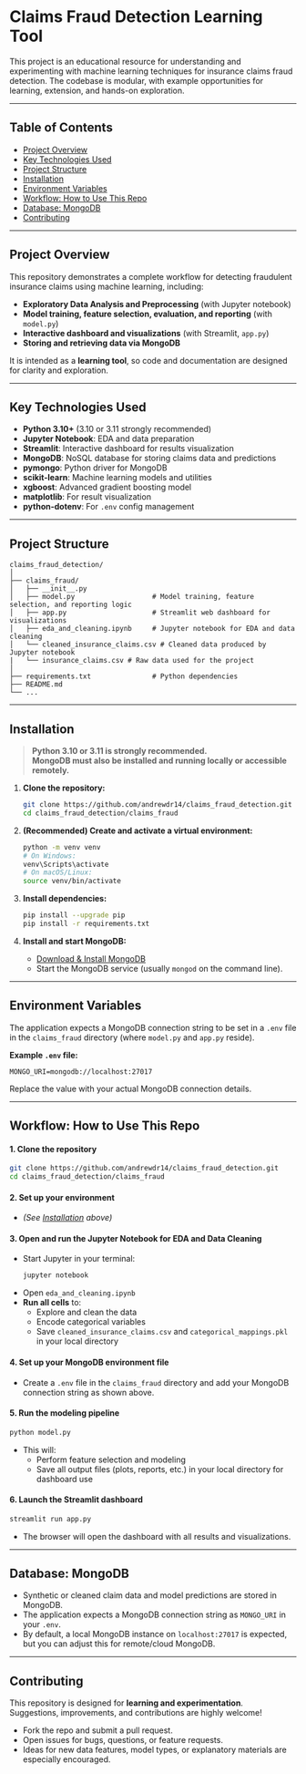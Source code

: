 # Claims Fraud Detection Learning Tool

This project is an educational resource for understanding and experimenting with machine learning techniques for insurance claims fraud detection. The codebase is modular, with example opportunities for learning, extension, and hands-on exploration.

---

## Table of Contents

- [Project Overview](#project-overview)
- [Key Technologies Used](#key-technologies-used)
- [Project Structure](#project-structure)
- [Installation](#installation)
- [Environment Variables](#environment-variables)
- [Workflow: How to Use This Repo](#workflow-how-to-use-this-repo)
- [Database: MongoDB](#database-mongodb)
- [Contributing](#contributing)

---

## Project Overview

This repository demonstrates a complete workflow for detecting fraudulent insurance claims using machine learning, including:

- **Exploratory Data Analysis and Preprocessing** (with Jupyter notebook)
- **Model training, feature selection, evaluation, and reporting** (with `model.py`)
- **Interactive dashboard and visualizations** (with Streamlit, `app.py`)
- **Storing and retrieving data via MongoDB**

It is intended as a **learning tool**, so code and documentation are designed for clarity and exploration.

---

## Key Technologies Used

- **Python 3.10+** (3.10 or 3.11 strongly recommended)
- **Jupyter Notebook**: EDA and data preparation
- **Streamlit**: Interactive dashboard for results visualization
- **MongoDB**: NoSQL database for storing claims data and predictions
- **pymongo**: Python driver for MongoDB
- **scikit-learn**: Machine learning models and utilities
- **xgboost**: Advanced gradient boosting model
- **matplotlib**: For result visualization
- **python-dotenv**: For `.env` config management

---

## Project Structure

```
claims_fraud_detection/
│
├── claims_fraud/                  
│   ├── __init__.py
│   ├── model.py                   # Model training, feature selection, and reporting logic
│   ├── app.py                     # Streamlit web dashboard for visualizations
│   ├── eda_and_cleaning.ipynb     # Jupyter notebook for EDA and data cleaning
│   └── cleaned_insurance_claims.csv # Cleaned data produced by Jupyter notebook
|   └── insurance_claims.csv # Raw data used for the project
│
├── requirements.txt               # Python dependencies
├── README.md
└── ...
```

---

## Installation

> **Python 3.10 or 3.11 is strongly recommended.**  
> **MongoDB must also be installed and running locally or accessible remotely.**

1. **Clone the repository:**
    ```bash
    git clone https://github.com/andrewdr14/claims_fraud_detection.git
    cd claims_fraud_detection/claims_fraud
    ```

2. **(Recommended) Create and activate a virtual environment:**
    ```bash
    python -m venv venv
    # On Windows:
    venv\Scripts\activate
    # On macOS/Linux:
    source venv/bin/activate
    ```

3. **Install dependencies:**
    ```bash
    pip install --upgrade pip
    pip install -r requirements.txt
    ```

4. **Install and start MongoDB:**
    - [Download & Install MongoDB](https://docs.mongodb.com/manual/installation/)
    - Start the MongoDB service (usually `mongod` on the command line).

---

## Environment Variables

The application expects a MongoDB connection string to be set in a `.env` file in the `claims_fraud` directory (where `model.py` and `app.py` reside).

**Example `.env` file:**
```
MONGO_URI=mongodb://localhost:27017
```
Replace the value with your actual MongoDB connection details.

---

## Workflow: How to Use This Repo

#### 1. **Clone the repository**
```bash
git clone https://github.com/andrewdr14/claims_fraud_detection.git
cd claims_fraud_detection/claims_fraud
```

#### 2. **Set up your environment**
- *(See [Installation](#installation) above)*

#### 3. **Open and run the Jupyter Notebook for EDA and Data Cleaning**
- Start Jupyter in your terminal:
    ```bash
    jupyter notebook
    ```
- Open `eda_and_cleaning.ipynb`
- **Run all cells** to:
    - Explore and clean the data
    - Encode categorical variables
    - Save `cleaned_insurance_claims.csv` and `categorical_mappings.pkl` in your local directory

#### 4. **Set up your MongoDB environment file**
- Create a `.env` file in the `claims_fraud` directory and add your MongoDB connection string as shown above.

#### 5. **Run the modeling pipeline**
```bash
python model.py
```
- This will:
    - Perform feature selection and modeling
    - Save all output files (plots, reports, etc.) in your local directory for dashboard use

#### 6. **Launch the Streamlit dashboard**
```bash
streamlit run app.py
```
- The browser will open the dashboard with all results and visualizations.

---

## Database: MongoDB

- Synthetic or cleaned claim data and model predictions are stored in MongoDB.
- The application expects a MongoDB connection string as `MONGO_URI` in your `.env`.
- By default, a local MongoDB instance on `localhost:27017` is expected, but you can adjust this for remote/cloud MongoDB.

---

## Contributing

This repository is designed for **learning and experimentation**.  
Suggestions, improvements, and contributions are highly welcome!

- Fork the repo and submit a pull request.
- Open issues for bugs, questions, or feature requests.
- Ideas for new data features, model types, or explanatory materials are especially encouraged.
